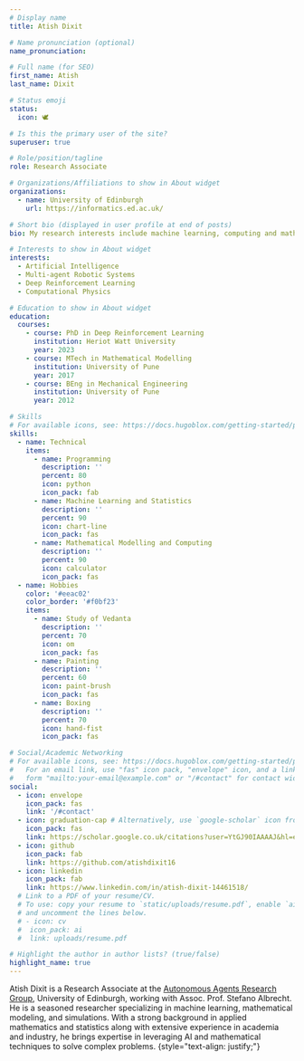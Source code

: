 ```yaml
---
# Display name
title: Atish Dixit

# Name pronunciation (optional)
name_pronunciation: 

# Full name (for SEO)
first_name: Atish
last_name: Dixit

# Status emoji
status:
  icon: 🕊️

# Is this the primary user of the site?
superuser: true

# Role/position/tagline
role: Research Associate

# Organizations/Affiliations to show in About widget
organizations:
  - name: University of Edinburgh
    url: https://informatics.ed.ac.uk/

# Short bio (displayed in user profile at end of posts)
bio: My research interests include machine learning, computing and mathematical modelling.

# Interests to show in About widget
interests:
  - Artificial Intelligence
  - Multi-agent Robotic Systems 
  - Deep Reinforcement Learning
  - Computational Physics

# Education to show in About widget
education:
  courses:
    - course: PhD in Deep Reinforcement Learning
      institution: Heriot Watt University
      year: 2023
    - course: MTech in Mathematical Modelling
      institution: University of Pune
      year: 2017
    - course: BEng in Mechanical Engineering
      institution: University of Pune
      year: 2012

# Skills
# For available icons, see: https://docs.hugoblox.com/getting-started/page-builder/#icons
skills:
  - name: Technical
    items:
      - name: Programming
        description: ''
        percent: 80
        icon: python
        icon_pack: fab
      - name: Machine Learning and Statistics
        description: ''
        percent: 90
        icon: chart-line
        icon_pack: fas
      - name: Mathematical Modelling and Computing
        description: ''
        percent: 90
        icon: calculator
        icon_pack: fas
  - name: Hobbies
    color: '#eeac02'
    color_border: '#f0bf23'
    items:
      - name: Study of Vedanta
        description: ''
        percent: 70
        icon: om
        icon_pack: fas
      - name: Painting
        description: ''
        percent: 60
        icon: paint-brush
        icon_pack: fas
      - name: Boxing
        description: ''
        percent: 70
        icon: hand-fist
        icon_pack: fas

# Social/Academic Networking
# For available icons, see: https://docs.hugoblox.com/getting-started/page-builder/#icons
#   For an email link, use "fas" icon pack, "envelope" icon, and a link in the
#   form "mailto:your-email@example.com" or "/#contact" for contact widget.
social:
  - icon: envelope
    icon_pack: fas
    link: '/#contact'
  - icon: graduation-cap # Alternatively, use `google-scholar` icon from `ai` icon pack
    icon_pack: fas
    link: https://scholar.google.co.uk/citations?user=YtGJ90IAAAAJ&hl=en
  - icon: github
    icon_pack: fab
    link: https://github.com/atishdixit16
  - icon: linkedin
    icon_pack: fab
    link: https://www.linkedin.com/in/atish-dixit-14461518/
  # Link to a PDF of your resume/CV.
  # To use: copy your resume to `static/uploads/resume.pdf`, enable `ai` icons in `params.yaml`,
  # and uncomment the lines below.
  # - icon: cv
  #  icon_pack: ai
  #  link: uploads/resume.pdf

# Highlight the author in author lists? (true/false)
highlight_name: true
---
```


Atish Dixit is a Research Associate  at the [Autonomous Agents Research Group](https://agents.inf.ed.ac.uk/), University of Edinburgh, working with Assoc. Prof. Stefano Albrecht. He is a seasoned researcher specializing in machine learning, mathematical modeling, and simulations. With a strong background in applied mathematics and statistics along with extensive experience in academia and industry, he brings expertise in leveraging AI and mathematical techniques to solve complex problems.
{style="text-align: justify;"}
